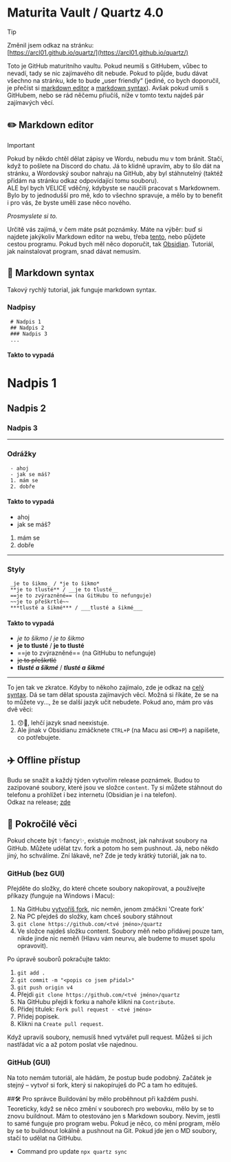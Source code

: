 # Maturita Vault / Quartz 4.0

> [!TIP]
> Změnil jsem odkaz na stránku:  
> [https://arcl01.github.io/quartz/](https://arcl01.github.io/quartz/)

Toto je GitHub maturitního vaultu. Pokud neumíš s GitHubem, vůbec to nevadí, tady se nic zajímavého dít nebude. Pokud to půjde, budu dávat všechno na stránku, kde to bude „user friendly“ (jediné, co bych doporučil, je přečíst si [markdown editor](#%EF%B8%8F-markdown-editor) a [markdown syntax](#-markdown-syntax)). Avšak pokud umíš s GitHubem, nebo se rád něčemu přiučíš, níže v tomto textu najdeš pár zajímavých věcí.

## ✏️ Markdown editor
> [!IMPORTANT]
> Pokud by někdo chtěl dělat zápisy ve Wordu, nebudu mu v tom bránit. Stačí, když to pošlete na Discord do chatu. Já to klidně upravím, aby to šlo dát na stránku, a Wordovský soubor nahraju na GitHub, aby byl stáhnutelný (taktéž přidám na stránku odkaz odpovídající tomu souboru).  
> ALE byl bych VELICE vděčný, kdybyste se naučili pracovat s Markdownem. Bylo by to jednodušší pro mě, kdo to všechno spravuje, a mělo by to benefit i pro vás, že byste uměli zase něco nového.
>
> _Prosmyslete si to._

Určitě vás zajímá, v čem máte psát poznámky. Máte na výběr: buď si najdete jakýkoliv Markdown editor na webu, třeba [tento](https://stackedit.io/), nebo půjdete cestou programu. Pokud bych měl něco doporučit, tak [Obsidian](https://obsidian.md/download). Tutoriál, jak nainstalovat program, snad dávat nemusím.

## 📜 Markdown syntax
Takový rychlý tutorial, jak funguje markdown syntax.
### Nadpisy
```
 # Nadpis 1
 ## Nadpis 2
 ### Nadpis 3
 ...
```
#### Takto to vypadá
 # Nadpis 1
 ## Nadpis 2
 ### Nadpis 3
 ---
### Odrážky
```
 - ahoj
 - jak se máš?
 1. mám se
 2. dobře
```
#### Takto to vypadá
 - ahoj
 - jak se máš?
 1. mám se
 2. dobře
---
### Styly
```
 _je to šikmo_ / *je to šikmo*
 **je to tlusté** / __je to tlusté__
 ==je to zvýrazněné== (na GitHubu to nefunguje)
 ~~je to přeškrtlé~~
 ***tlusté a šikmé*** / ___tlusté a šikmé___
```
#### Takto to vypadá
- _je to šikmo_ / *je to šikmo*
- **je to tlusté** / __je to tlusté__
- ==je to zvýrazněné== (na GitHubu to nefunguje)
- ~~je to přeškrtlé~~
- ***tlusté a šikmé*** / ___tlusté a šikmé___

---

To jen tak ve zkratce. Kdyby to někoho zajímalo, zde je odkaz na [celý syntax](https://help.obsidian.md/Editing+and+formatting/Basic+formatting+syntax). Dá se tam dělat spousta zajímavých věcí. Možná si říkáte, že se na to můžete vy..., že se další jazyk učit nebudete. Pokud ano, mám pro vás dvě věci:  
1. 😙🖕, lehčí jazyk snad neexistuje.  
2. Ale jinak v Obsidianu zmáčknete `CTRL+P` (na Macu asi `CMD+P`) a napíšete, co potřebujete.

## ✈️ Offline přístup
Budu se snažit a každý týden vytvořím release poznámek. Budou to zazipované soubory, které jsou ve složce `content`. Ty si můžete stáhnout do telefonu a prohlížet i bez internetu (Obsidian je i na telefon).  
Odkaz na release; [zde](https://github.com/ARCL01/quartz/releases)

## 🧪 Pokročilé věci
Pokud chcete být ✨fancy✨, existuje možnost, jak nahrávat soubory na GitHub. Můžete udělat tzv. fork a potom ho sem pushnout. Já, nebo někdo jiný, ho schválíme. Zní lákavě, ne? Zde je tedy krátký tutoriál, jak na to.

### GitHub (bez GUI)
Přejděte do složky, do které chcete soubory nakopírovat, a používejte příkazy (funguje na Windows i Macu):
1. Na GitHubu [vytvoříš fork](https://github.com/ARCL01/quartz/fork), nic neměn, jenom zmáčkni 'Create fork'
2. Na PC přejdeš do složky, kam chceš soubory stáhnout
3. ```git clone https://github.com/<tvé jméno>/quartz```
4. Ve složce najdeš složku content. Soubory měň nebo přidávej pouze tam, nikde jinde nic neměň (Hlavu vám neurvu, ale budeme to muset spolu opravovit).

Po úpravě souborů pokračujte takto:
1. ```git add .```
2. ```git commit -m "<popis co jsem přidal>"```
3. ```git push origin v4```
4. Přejdi ```git clone https://github.com/<tvé jméno>/quartz```
5. Na GitHubu přejdi k forku a nahoře klikni na ```Contribute```.
6. Přidej titulek: ```Fork pull request - <tvé jméno>```
7. Přidej popisek.
8. Klikni na ```Create pull request```.

Když upravíš soubory, nemusíš hned vytvářet pull request. Můžeš si jich nastřádat víc a až potom poslat vše najednou.

### GitHub (GUI)
Na toto nemám tutoriál, ale hádám, že postup bude podobný. Začátek je stejný – vytvoř si fork, který si nakopíruješ do PC a tam ho edituješ.

##🛠️ Pro správce
Buildování by mělo proběhnout při každém pushi. Teoreticky, když se něco změní v souborech pro webovku, mělo by se to znovu buildnout. Mám to otestováno jen s Markdown soubory. Nevím, jestli to samé funguje pro program webu. Pokud je něco, co mění program, mělo by se to buildnout lokálně a pushnout na Git. Pokud jde jen o MD soubory, stačí to udělat na GitHubu.
- Command pro update `npx quartz sync`
